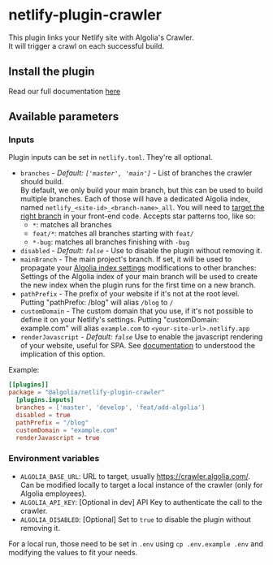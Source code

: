 # netlify-plugin-crawler

This plugin links your Netlify site with Algolia's Crawler.  
It will trigger a crawl on each successful build.

## Install the plugin

Read our full documentation [here](../docs/GettingStarted.md)

## Available parameters

### Inputs

Plugin inputs can be set in `netlify.toml`. They're all optional.

- `branches` - _Default: `['master', 'main']`_ - List of branches the crawler should build.  
  By default, we only build your main branch, but this can be used to build multiple branches.
  Each of those will have a dedicated Algolia index, named `netlify_<site-id>_<branch-name>_all`.
  You will need to [target the right branch](../frontend#using-multiple-branches) in your front-end code.
  Accepts star patterns too, like so:
  - `*`: matches all branches
  - `feat/*`: matches all branches starting with `feat/`
  - `*-bug`: matches all branches finishing with `-bug`
- `disabled` - _Default: `false`_ - Use to disable the plugin without removing it.
- `mainBranch` - The main project's branch. If set, it will be used to propagate your [Algolia index settings](https://www.algolia.com/doc/guides/managing-results/relevance-overview/#index-setting-and-query-parameters) modifications to other branches:
  Settings of the Algolia index of your main branch will be used to create the new index when the plugin runs for the first time on a new branch.
- `pathPrefix` - The prefix of your website if it's not at the root level.
  Putting "pathPrefix: /blog" will alias `/blog` to `/`
- `customDomain` - The custom domain that you use, if it's not possible to define it on your Netlify's settings.
  Putting "customDomain: example.com" will alias `example.com` to `<your-site-url>.netlify.app`
- `renderJavascript` - _Default: `false`_ Use to enable the javascript rendering of your website, useful for SPA.
  See [documentation](https://www.algolia.com/doc/api-reference/crawler/configuration/render-java-script/) to understood the implication of this option.

Example:

```toml
[[plugins]]
package = "@algolia/netlify-plugin-crawler"
  [plugins.inputs]
  branches = ['master', 'develop', 'feat/add-algolia']
  disabled = true
  pathPrefix = "/blog"
  customDomain = "example.com"
  renderJavascript = true
```

### Environment variables

- `ALGOLIA_BASE_URL`: URL to target, usually <https://crawler.algolia.com/>.
  Can be modified locally to target a local instance of the crawler (only for Algolia employees).
- `ALGOLIA_API_KEY`: [Optional in dev] API Key to authenticate the call to the crawler.
- `ALGOLIA_DISABLED`: [Optional] Set to `true` to disable the plugin without removing it.

For a local run, those need to be set in `.env` using `cp .env.example .env` and modifying the values to fit your needs.
